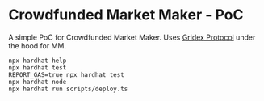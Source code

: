 # Crowdfunded Market Maker - PoC

A simple PoC for Crowdfunded Market Maker. Uses [Gridex Protocol](https://gdx.org) under the hood for MM.

```shell
npx hardhat help
npx hardhat test
REPORT_GAS=true npx hardhat test
npx hardhat node
npx hardhat run scripts/deploy.ts
```
